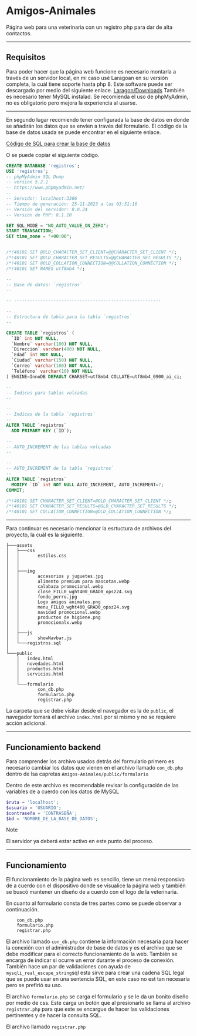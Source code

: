 # Amigos-Animales

Página web para una veterinaria con un registro php para dar de alta contactos.  

---

## Requisitos

Para poder hacer que la página web funcione es necesario montarla a través de un servidor local, en mi caso usé Laragoan en su versión completa, la cuál tiene soporte hasta php 8.
Este software puede ser descargado por medio del siguiente enlace. 
[Laragon/Downloads](https://laragon.org/download/index.html)
También es necesario tener MySQL instalad.
Se recomienda el uso de phpMyAdmin, no es obligatorio pero mejora la experiencia al usarse. 

---

En segundo lugar recomiendo tener configurada la base de datos en donde se añadirán los datos que se envíen a través del formulario.
El código de la base de datos usada se puede encontrar en el siguiente enlace. 

[Código de SQL para crear la base de datos](./assets/registros.sql)

O se puede copiar el siguiente código.

```sql
CREATE DATABASE 'registros';
USE 'registros';
-- phpMyAdmin SQL Dump
-- version 5.2.1
-- https://www.phpmyadmin.net/
--
-- Servidor: localhost:3306
-- Tiempo de generación: 25-11-2023 a las 03:51:16
-- Versión del servidor: 8.0.34
-- Versión de PHP: 8.1.10

SET SQL_MODE = "NO_AUTO_VALUE_ON_ZERO";
START TRANSACTION;
SET time_zone = "+00:00";


/*!40101 SET @OLD_CHARACTER_SET_CLIENT=@@CHARACTER_SET_CLIENT */;
/*!40101 SET @OLD_CHARACTER_SET_RESULTS=@@CHARACTER_SET_RESULTS */;
/*!40101 SET @OLD_COLLATION_CONNECTION=@@COLLATION_CONNECTION */;
/*!40101 SET NAMES utf8mb4 */;

--
-- Base de datos: `registros`
--

-- --------------------------------------------------------

--
-- Estructura de tabla para la tabla `registros`
--

CREATE TABLE `registros` (
  `ID` int NOT NULL,
  `Nombre` varchar(100) NOT NULL,
  `Direccion` varchar(400) NOT NULL,
  `Edad` int NOT NULL,
  `Ciudad` varchar(150) NOT NULL,
  `Correo` varchar(100) NOT NULL,
  `Teléfono` varchar(10) NOT NULL
) ENGINE=InnoDB DEFAULT CHARSET=utf8mb4 COLLATE=utf8mb4_0900_ai_ci;

--
-- Índices para tablas volcadas
--

--
-- Indices de la tabla `registros`
--
ALTER TABLE `registros`
  ADD PRIMARY KEY (`ID`);

--
-- AUTO_INCREMENT de las tablas volcadas
--

--
-- AUTO_INCREMENT de la tabla `registros`
--
ALTER TABLE `registros`
  MODIFY `ID` int NOT NULL AUTO_INCREMENT, AUTO_INCREMENT=7;
COMMIT;

/*!40101 SET CHARACTER_SET_CLIENT=@OLD_CHARACTER_SET_CLIENT */;
/*!40101 SET CHARACTER_SET_RESULTS=@OLD_CHARACTER_SET_RESULTS */;
/*!40101 SET COLLATION_CONNECTION=@OLD_COLLATION_CONNECTION */;
```

---

Para continuar es necesario mencionar la esrtuctura de archivos del proyecto, la cuál es la siguiente.

```
├───assets
│   ├───css
│   │       estilos.css
│   │       
│   │
│   ├───img
│   │       accesorios y juguetes.jpg
│   │       alimento premium para mascotas.webp
│   │       calabaza promocional.webp
│   │       close_FILL0_wght400_GRAD0_opsz24.svg
│   │       fondo_perro.jpg
│   │       Logo amigos animales.png
│   │       menu_FILL0_wght400_GRAD0_opsz24.svg
│   │       navidad promocional.webp
│   │       productos de higiene.png
│   │       promocionalx.webp
│   │
│   ├───js
│   │       showNavbar.js
│   └───registros.sql
│
└───public
    │   index.html
    │   novedades.html
    │   productos.html
    │   servicios.html
    │
    └───formulario
            con_db.php
            formulario.php
            registrar.php
```

La carpeta que se debe visitar desde el navegador es la de `public`, el navegador tomará el archivo `index.html` por si mismo y no se requiere acción adicional.

---

## Funcionamiento backend

Para comprender los archivo usados detrás del formulario primero es necesario cambiar los datos que vienen en el archivo llamado `con_db.php` dentro de lsa capretas `Amigos-Animales/public/formulario
`

Dentro de este archivo es recomendable revisar la configuración de las variables de a cuerdo con los datos de MySQL

```php
$ruta = 'localhost';
$usuario = 'USUARIO';
$contraseña = 'CONTRASEÑA';
$bd = 'NOMBRE_DE_LA_BASE_DE_DATOS';
```

> [!NOTE]
> El servidor ya deberá estar activo en este punto del proceso.

--- 

## Funcionamiento

El funcionamiento de la página web es sencillo, tiene un menú responsivo de a cuerdo con el dispositivo donde se visualice la página web y también se buscó mantener un diseño de a cuerdo con el logo de la veterinaria. 

En cuanto al formulario consta de tres partes como se puede observar a continuación.

```
    con_db.php
    formulario.php
    registrar.php
```

El archivo llamado `con_db.php` contiene la información necesaria para hacer la conexión con el administrador de base de datos y es el archivo que se debe modificar para el correcto funcionamiento de la web. También se encarga de indicar si ocurre un error durante el proceso de conexión. También hace un par de validaciones con ayuda de `mysqli_real_escape_string`sql esta sirve para crear una cadena SQL legal que se puede usar en una sentencia SQL, en este caso no est tan necesaria pero se prefirió su uso.

El archivo `formulario.php` se carga el formulario y se le da un bonito diseño por medio de css. Este carga un botón que al presionarlo se llama al archivo `registrar.php` para que este se encargue de hacer las validaciones pertinentes y de hacer la consulta SQL.

El archivo llamado `registrar.php`

